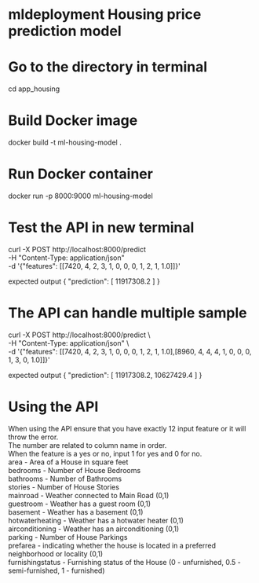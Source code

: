 # mldeployment Housing price prediction model


# Go to the directory in terminal
cd app_housing

# Build Docker image
docker build -t ml-housing-model .

# Run Docker container
docker run -p 8000:9000 ml-housing-model

# Test the API in new terminal

curl -X POST http://localhost:8000/predict \
     -H "Content-Type: application/json" \
     -d '{"features": [[7420, 4, 2, 3, 1, 0, 0, 0, 1, 2, 1, 1.0]]}'

expected output
{
    "prediction": [
        11917308.2
    ]
}
# The API can handle multiple sample

curl -X POST http://localhost:8000/predict \\ \
     -H "Content-Type: application/json" \\ \
     -d '{"features": [[7420, 4, 2, 3, 1, 0, 0, 0, 1, 2, 1, 1.0],[8960, 4, 4, 4, 1, 0, 0, 0, 1, 3, 0, 1.0]]}'

expected output
{
    "prediction": [
        11917308.2,
        10627429.4
    ]
}

# Using the API
When using the API ensure that you have exactly 12 input feature or it will throw the error.\
The number are related to column name in order. \
When the feature is a yes or no, input 1 for yes and 0 for no. \
area - Area of a House in square feet	\
bedrooms - Number of House Bedrooms	\
bathrooms - Number of Bathrooms	\
stories	- Number of House Stories \
mainroad - Weather connected to Main Road (0,1)	\
guestroom - Weather has a guest room (0,1) \
basement - Weather has a basement (0,1)	\
hotwaterheating	- Weather has a hotwater heater (0,1) \
airconditioning	- Weather has an airconditioning (0,1)\
parking	- Number of House Parkings \
prefarea - 	indicating whether the house is located in a preferred neighborhood or locality (0,1) \
furnishingstatus - Furnishing status of the House (0 - unfurnished, 0.5 - semi-furnished, 1 - furnished)

